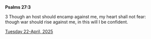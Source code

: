 **Psalms 27:3**

3 Though an host should encamp against me, my heart shall not fear: though war should rise against me, in this will I be confident.

[Tuesday 22-April, 2025](https://getbible.net/kjv/Psalms/27/3)
